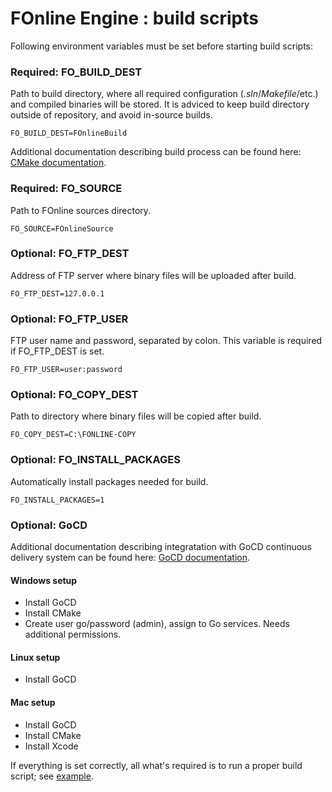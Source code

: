 # FOnline Engine : build scripts

Following environment variables must be set before starting build scripts:

### Required: FO_BUILD_DEST
Path to build directory, where all required configuration (_.sln_/_Makefile_/etc.) and compiled binaries will be stored.
It is adviced to keep build directory outside of repository, and avoid in-source builds.

`FO_BUILD_DEST=FOnlineBuild`

Additional documentation describing build process can be found here: [CMake documentation](https://cmake.org/documentation).

### Required: FO_SOURCE
Path to FOnline sources directory.

`FO_SOURCE=FOnlineSource`

### Optional: FO_FTP_DEST
Address of FTP server where binary files will be uploaded after build.

`FO_FTP_DEST=127.0.0.1`

### Optional: FO_FTP_USER
FTP user name and password, separated by colon. This variable is required if FO_FTP_DEST is set.

`FO_FTP_USER=user:password`

### Optional: FO_COPY_DEST
Path to directory where binary files will be copied after build.
 
`FO_COPY_DEST=C:\FONLINE-COPY`

### Optional: FO_INSTALL_PACKAGES
Automatically install packages needed for build.
 
`FO_INSTALL_PACKAGES=1`

### Optional: GoCD
Additional documentation describing integratation with GoCD continuous delivery system can be found here: [GoCD documentation](https://docs.gocd.org/).

#### Windows setup
- Install GoCD
- Install CMake
- Create user go/password (admin), assign to Go services. Needs additional permissions.

#### Linux setup
- Install GoCD

#### Mac setup
- Install GoCD
- Install CMake
- Install Xcode

If everything is set correctly, all what's required is to run a proper build script; see [example](gocd_example.png).
